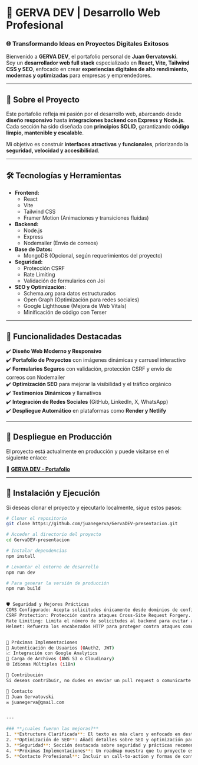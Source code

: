 # 🚀 GERVA DEV | Desarrollo Web Profesional  

### 🌐 Transformando Ideas en Proyectos Digitales Exitosos  

Bienvenido a **GERVA DEV**, el portafolio personal de **Juan Gervatovski**.  
Soy un **desarrollador web full stack** especializado en **React, Vite, Tailwind CSS y SEO**, enfocado en crear **experiencias digitales de alto rendimiento, modernas y optimizadas** para empresas y emprendedores.  

---

## 🎯 Sobre el Proyecto  
Este portafolio refleja mi pasión por el desarrollo web, abarcando desde **diseño responsivo** hasta **integraciones backend con Express y Node.js**.  
Cada sección ha sido diseñada con **principios SOLID**, garantizando **código limpio, mantenible y escalable**.  

Mi objetivo es construir **interfaces atractivas** y **funcionales**, priorizando la **seguridad, velocidad y accesibilidad**.  

---

## 🛠️ Tecnologías y Herramientas  
- **Frontend:**  
  - React  
  - Vite  
  - Tailwind CSS  
  - Framer Motion (Animaciones y transiciones fluidas)  
- **Backend:**  
  - Node.js  
  - Express  
  - Nodemailer (Envío de correos)  
- **Base de Datos:**  
  - MongoDB (Opcional, según requerimientos del proyecto)  
- **Seguridad:**  
  - Protección CSRF  
  - Rate Limiting  
  - Validación de formularios con Joi  
- **SEO y Optimización:**  
  - Schema.org para datos estructurados  
  - Open Graph (Optimización para redes sociales)  
  - Google Lighthouse (Mejora de Web Vitals)  
  - Minificación de código con Terser  

---

## 🚧 Funcionalidades Destacadas  
✔️ **Diseño Web Moderno y Responsivo**  
✔️ **Portafolio de Proyectos** con imágenes dinámicas y carrusel interactivo  
✔️ **Formularios Seguros** con validación, protección CSRF y envío de correos con Nodemailer  
✔️ **Optimización SEO** para mejorar la visibilidad y el tráfico orgánico  
✔️ **Testimonios Dinámicos** y llamativos  
✔️ **Integración de Redes Sociales** (GitHub, LinkedIn, X, WhatsApp)  
✔️ **Despliegue Automático** en plataformas como **Render y Netlify**  


---

## 🚀 Despliegue en Producción  
El proyecto está actualmente en producción y puede visitarse en el siguiente enlace:  

🔗 **[GERVA DEV - Portafolio](https://gerva-dev.netlify.app/)**  

---

## 🧩 Instalación y Ejecución  
Si deseas clonar el proyecto y ejecutarlo localmente, sigue estos pasos:  

```bash
# Clonar el repositorio
git clone https://github.com/juanegerva/GervaDEV-presentacion.git

# Acceder al directorio del proyecto
cd GervaDEV-presentacion

# Instalar dependencias
npm install

# Levantar el entorno de desarrollo
npm run dev

# Para generar la versión de producción
npm run build


🛡️ Seguridad y Mejores Prácticas
CORS Configurado: Acepta solicitudes únicamente desde dominios de confianza.
CSRF Protection: Protección contra ataques Cross-Site Request Forgery.
Rate Limiting: Limita el número de solicitudes al backend para evitar abusos.
Helmet: Refuerza los encabezados HTTP para proteger contra ataques comunes.


🚩 Próximas Implementaciones
🔧 Autenticación de Usuarios (OAuth2, JWT)
📈 Integración con Google Analytics
📂 Carga de Archivos (AWS S3 o Cloudinary)
🌐 Idiomas Múltiples (i18n)

🤝 Contribución
Si deseas contribuir, no dudes en enviar un pull request o comunicarte directamente conmigo a través de Github o inkedin.

📩 Contacto
💼 Juan Gervatovski
✉️ juanegerva@gmail.com


---

### **¿cuales fueron las mejoras?**  
1. **Estructura Clarificada**: El texto es más claro y enfocado en destacar tus habilidades.  
2. **Optimización de SEO**: Añadí detalles sobre SEO y optimización para web.  
3. **Seguridad**: Sección destacada sobre seguridad y prácticas recomendadas.  
4. **Próximas Implementaciones**: Un roadmap muestra que tu proyecto está en constante evolución.  
5. **Contacto Profesional**: Incluir un call-to-action y formas de contacto genera más interacción.  








